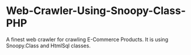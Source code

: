 # Web-Crawler-Using-Snoopy-Class-PHP
A finest web crawler for crawling E-Commerce Products. It is using Snoopy.Class and HtmlSql classes. 
